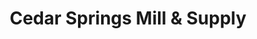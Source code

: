 ---
title: "Cedar Springs Mill & Supply"
url: /cedar-springs/cedar-springs-mill-and-supply/
shop: shop
---